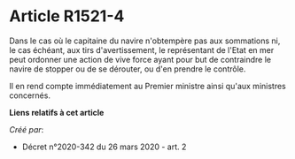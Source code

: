 # Article R1521-4

Dans le cas où le capitaine du navire n'obtempère pas aux sommations ni, le cas échéant, aux tirs d'avertissement, le
représentant de l'Etat en mer peut ordonner une action de vive force ayant pour but de contraindre le navire de stopper ou de
se dérouter, ou d'en prendre le contrôle.

Il en rend compte immédiatement au Premier ministre ainsi qu'aux ministres concernés.

**Liens relatifs à cet article**

_Créé par_:

  - Décret n°2020-342 du 26 mars 2020 - art. 2
